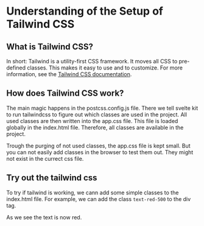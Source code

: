 # Understanding of the Setup of Tailwind CSS

## What is Tailwind CSS?

In short: Tailwind is a utility-first CSS framework. It moves all CSS to pre-defined classes. This makes it easy to use and to customize.
For more information, see the [Tailwind CSS documentation](https://tailwindcss.com/docs).

## How does Tailwind CSS work?

The main magic happens in the postcss.config.js file. There we tell svelte kit to run tailwindcss to figure out which classes are used in the project.
All used classes are then written into the app.css file.
This file is loaded globally in the index.html file.
Therefore, all classes are available in the project.

Trough the purging of not used classes, the app.css file is kept small.
But you can not easily add classes in the browser to test them out.
They might not exist in the currect css file.

## Try out the tailwind css

To try if tailwind is working, we cann add some simple classes to the index.html file.
For example, we can add the class `text-red-500` to the div tag.

As we see the text is now red.
